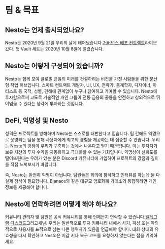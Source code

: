 # 팀 & 목표

## Nesto는 언제 출시되었나요?

Nesto는 2020년 9월 21일 우리의 날에 태어났습니다.[거버넌스 배포 컨트렉트](https://medium.com/beefyfinance/bifi-contracts-are-live-on-mainnet-6080577269d7)라이브 갔다. 첫 Vault 세트는 2020년 10월 8일에 열렸습니다.

## Nesto는 어떻게 구성되어 있습니까?

Nesto는 함께 모여 글로벌 금융의 미래를 건설하려는 비전을 가진 사람들을 위한 분산형 작업 허브입니다. 스마트 컨트랙트 개발자, UI, UX, 전략가, 통계학자, 디자이너, 아티스트 등 국적, 성별, 견해에 관계없이 누구나 참여하고 기여할 수 있습니다. Nesto에 투자함으로써 고도로 기술적인 개인 그룹이 전통 금융의 공룡을 안전하고 창의적으로 뛰어넘을 수 있다는 생각에 투자하는 것입니다.

## DeFi, 익명성 및 Nesto

성격은 프로젝트를 방해하며 Nesto는 스스로를 대변한다고 믿습니다. 팀 간에도 익명으로 운영되는 팀을 통해 사용자에게 최고의 경험을 제공하는 데 집중할 수 있습니다. 우리는 Nesto의 강점이 우리가 구축하는 것에서 나온다고 믿기 때문입니다. 이는 투자자가 보유 자산의 투자 수익을 자동화하고 극대화할 수 있는 기회입니다. 익명성이 신뢰도를 떨어뜨린다는 우려가 있는 분은 Discord 커뮤니티에 가입하여 프로젝트의 강점과 깊이를 직접 느껴보시기 바랍니다.

즉, Nesto는 완전히 익명이 아닙니다. 팀원들은 회의에 참석하고 인터뷰를 하는데 둘 다 실제 참석이 필요합니다. Bianace와 같은 대규모 암호화폐 거래소와 통합하려면 개인 정보를 제공해야 합니다.

## Nesto에 연락하려면 어떻게 해야 하나요?

커뮤니티 관리자 및 팀원은 공식 커뮤니티를 통해 언제든지 연락할 수 있습니다.[텔레그램 ](https://t.me/beefyfinance)[디스코드](https://discord.gg/yq8wfHd)그리고채널. 우리는 일반적으로 투자 커뮤니티 내에서 사기, 피싱 또는 악의적으로 사용자를 표적으로 삼는 나쁜 행위자가 있음을 언급해야 합니다. 대화 상대의 유효성을 다시 확인하고 Nesto은 지갑 키나 복구 코드를 요청하지 않는다는 점을 기억하세요.

